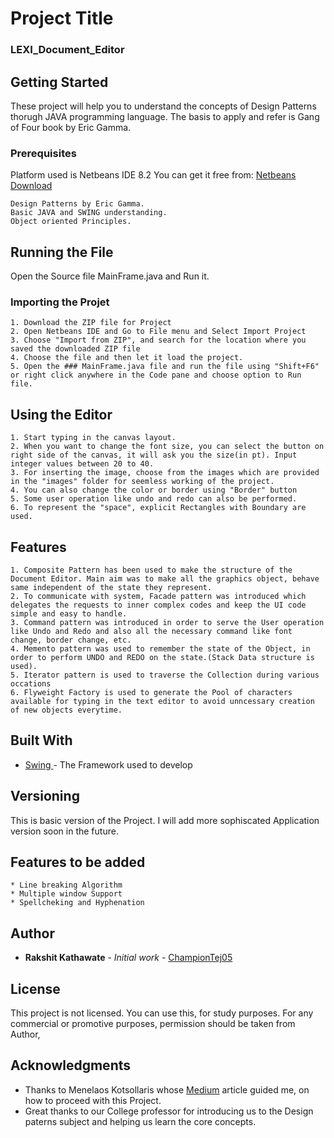 
# Project Title

### LEXI_Document_Editor

## Getting Started

These project will help you to understand the concepts of Design Patterns thorugh JAVA programming language. The basis to apply and refer is Gang of Four book by Eric Gamma. 

### Prerequisites

Platform used is Netbeans IDE 8.2
You can get it free from:   [Netbeans Download](https://netbeans.org/downloads/)
```
Design Patterns by Eric Gamma.
Basic JAVA and SWING understanding.
Object oriented Principles.
```


## Running the File

Open the Source file MainFrame.java and Run it. 

### Importing the Projet


```
1. Download the ZIP file for Project
2. Open Netbeans IDE and Go to File menu and Select Import Project
3. Choose "Import from ZIP", and search for the location where you saved the downloaded ZIP file
4. Choose the file and then let it load the project.
5. Open the ### MainFrame.java file and run the file using "Shift+F6" or right click anywhere in the Code pane and choose option to Run file.
```


## Using the Editor
```
1. Start typing in the canvas layout. 
2. When you want to change the font size, you can select the button on right side of the canvas, it will ask you the size(in pt). Input integer values between 20 to 40. 
3. For inserting the image, choose from the images which are provided in the "images" folder for seemless working of the project.
4. You can also change the color or border using "Border" button
5. Some user operation like undo and redo can also be performed.
6. To represent the "space", explicit Rectangles with Boundary are used. 
```

## Features
```
1. Composite Pattern has been used to make the structure of the Document Editor. Main aim was to make all the graphics object, behave same independent of the state they represent.
2. To communicate with system, Facade pattern was introduced which delegates the requests to inner complex codes and keep the UI code simple and easy to handle.
3. Command pattern was introduced in order to serve the User operation like Undo and Redo and also all the necessary command like font change, border change, etc.
4. Memento pattern was used to remember the state of the Object, in order to perform UNDO and REDO on the state.(Stack Data structure is used). 
5. Iterator pattern is used to traverse the Collection during various occations
6. Flyweight Factory is used to generate the Pool of characters available for typing in the text editor to avoid unncessary creation of new objects everytime.
```

## Built With

* [Swing ](https://docs.oracle.com/javase/tutorial/uiswing/) - The Framework used to develop


## Versioning

This is basic version of the Project. I will add more sophiscated Application version soon in the future.

## Features to be added

```
* Line breaking Algorithm
* Multiple window Support
* Spellcheking and Hyphenation

```

## Author

* **Rakshit Kathawate** - *Initial work* - [ChampionTej05](https://github.com/ChampionTej05)


## License

This project is not licensed. You can use this, for study purposes. For any commercial or promotive purposes, permission should be taken from Author,

## Acknowledgments

* Thanks to Menelaos Kotsollaris whose [Medium](https://medium.com/@mkotsollaris/applied-design-patterns-software-architecture-42a8e6835cf0 ) article guided me, on how to proceed with this Project.
* Great thanks to our College professor for introducing us to the Design paterns subject and helping us learn the core concepts.

